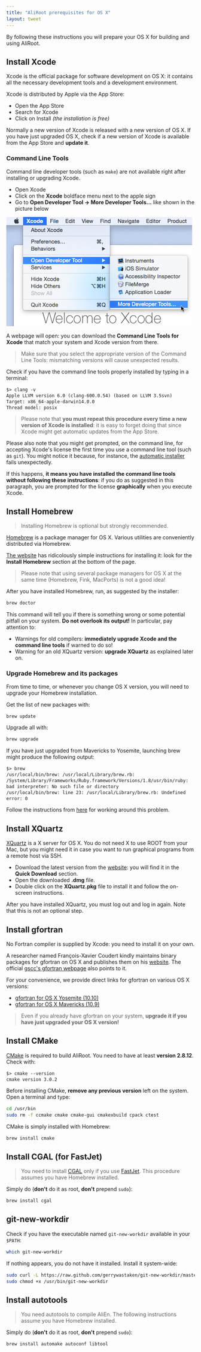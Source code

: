 ```yaml
---
title: "AliRoot prerequisites for OS X"
layout: tweet
---
```


By following these instructions you will prepare your OS X for
building and using AliRoot.


Install Xcode
-------------

Xcode is the official package for software development on OS X: it
contains all the necessary development tools and a development
environment.

Xcode is distributed by Apple via the App Store:

* Open the App Store
* Search for Xcode
* Click on Install *(the installation is free)*

Normally a new version of Xcode is released with a new version of OS
X. If you have just upgraded OS X, check if a new version of Xcode is
available from the App Store and **update it**.


### Command Line Tools

Command line developer tools (such as `make`) are not available right
after installing or upgrading Xcode.

* Open Xcode
* Click on the **Xcode** boldface menu next to the apple sign
* Go to **Open Developer Tool → More Developer Tools...** like shown
  in the picture below

![Install command line tools](/images/xcode_cmd_line.jpg)

A webpage will open: you can download the **Command Line Tools for
Xcode** that match your system and Xcode version from there.

> Make sure that you select the appropriate version of the Command
> Line Tools: mismatching versions will cause unexpected results.

Check if you have the command line tools properly installed by typing
in a terminal:

```console
$> clang -v
Apple LLVM version 6.0 (clang-600.0.54) (based on LLVM 3.5svn)
Target: x86_64-apple-darwin14.0.0
Thread model: posix
```

> Please note that **you must repeat this procedure every time a new
> version of Xcode is installed**: it is easy to forget doing that
> since Xcode might get automatic updates from the App Store.

Please also note that you might get prompted, on the command line, for
accepting Xcode's license the first time you use a command line tool
(such as `git`). You might notice it because, for instance, the
[automatic installer](../auto) fails unexpectedly.

If this happens, **it means you have installed the
command line tools without following these instructions**: if you do
as suggested in this paragraph, you are prompted for the license
**graphically** when you execute Xcode.


Install Homebrew
----------------

> Installing Homebrew is optional but strongly recommended.

[Homebrew](http://brew.sh) is a package manager for OS X. Various
utilities are conveniently distributed via Homebrew.

[The website](http://brew.sh) has ridicolously simple instructions for
installing it: look for the **Install Homebrew** section at the bottom
of the page.

> Please note that using several package managers for OS X at the same
> time (Homebrew, Fink, MacPorts) is not a good idea!

After you have installed Homebrew, run, as suggested by the installer:

```bash
brew doctor
```

This command will tell you if there is something wrong or some
potential pitfall on your system. **Do not overlook its output!** In
particular, pay attention to:

* Warnings for old compilers: **immediately upgrade Xcode and the
  command line tools** if warned to do so!
* Warning for an old XQuartz version: **upgrade XQuartz** as explained
  later on.


### Upgrade Homebrew and its packages

From time to time, or whenever you change OS X version, you will need
to upgrade your Homebrew installation.

Get the list of new packages with:

```bash
brew update
```

Upgrade all with:

```bash
brew upgrade
```

If you have just upgraded from Mavericks to Yosemite, launching brew
might produce the following output:

```console
$> brew
/usr/local/bin/brew: /usr/local/Library/brew.rb: /System/Library/Frameworks/Ruby.framework/Versions/1.8/usr/bin/ruby: bad interpreter: No such file or directory
/usr/local/bin/brew: line 23: /usr/local/Library/brew.rb: Undefined error: 0
```

Follow the instructions from
[here](http://stackoverflow.com/questions/24225959/how-to-get-ruby-homebrew-rvm-to-work-on-yosemite)
for working around this problem.


Install XQuartz
---------------

[XQuartz](http://xquartz.macosforge.org/) is a X server for OS X. You
do not need X to use ROOT from your Mac, but you might need it in case
you want to run graphical programs from a remote host via SSH.

* Download the latest version from the
  [website](http://xquartz.macosforge.org/): you will find it in the
  **Quick Download** section.
* Open the downloaded **.dmg** file.
* Double click on the **XQuartz.pkg** file to install it and follow the
  on-screen instructions.

After you have installed XQuartz, you must log out and log in again.
Note that this is not an optional step.


Install gfortran
----------------

No Fortran compiler is supplied by Xcode: you need to install it on
your own.

A researcher named François-Xavier Coudert kindly maintains binary
packages for gfortran on OS X and publishes them on his
[website](http://coudert.name/). The official
[gscc's gfortran webpage](http://gcc.gnu.org/wiki/GFortranBinaries#MacOS)
also points to it.

For your convenience, we provide direct links for gfortran on various
OS X versions:

* [gfortran for OS X Yosemite (10.10)](http://coudert.name/software/gfortran-4.9.1-Yosemite.dmg)
* [gfortran for OS X Mavericks (10.9)](http://coudert.name/software/gfortran-4.9.0-Mavericks.dmg)

> Even if you already have gfortran on your system, **upgrade it if
> you have just upgraded your OS X version!**


Install CMake
-------------

[CMake](http://www.cmake.org/) is required to build AliRoot. You need
to have at least **version 2.8.12**. Check with:

```console
$> cmake --version
cmake version 3.0.2
```

Before installing CMake, **remove any previous version** left on the system.
Open a terminal and type:

```bash
cd /usr/bin
sudo rm -f ccmake cmake cmake-gui cmakexbuild cpack ctest
```

CMake is simply installed with Homebrew:

```bash
brew install cmake
```


Install CGAL (for FastJet)
--------------------------

> You need to install [CGAL](http://www.cgal.org/) only if you use
> [FastJet](http://fastjet.fr/). This procedure assumes you have
> Homebrew installed.

Simply do (**don't** do it as root, **don't** prepend `sudo`):

```sh
brew install cgal
```

git-new-workdir
---------------

Check if you have the executable named `git-new-workdir` available in
your `$PATH`:

```sh
which git-new-workdir
```

If nothing appears, you do not have it installed. Install it
system-wide:

```sh
sudo curl -L https://raw.github.com/gerrywastaken/git-new-workdir/master/git-new-workdir -o /usr/bin/git-new-workdir
sudo chmod +x /usr/bin/git-new-workdir
```


Install autotools
-----------------

> You need autotools to compile AliEn. The following instructions
> assume you have Homebrew installed.

Simply do (**don't** do it as root, **don't** prepend `sudo`):

```sh
brew install automake autoconf libtool
```
